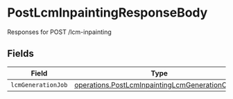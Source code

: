# PostLcmInpaintingResponseBody

Responses for POST /lcm-inpainting


## Fields

| Field                                                                                                                     | Type                                                                                                                      | Required                                                                                                                  | Description                                                                                                               |
| ------------------------------------------------------------------------------------------------------------------------- | ------------------------------------------------------------------------------------------------------------------------- | ------------------------------------------------------------------------------------------------------------------------- | ------------------------------------------------------------------------------------------------------------------------- |
| `lcmGenerationJob`                                                                                                        | [operations.PostLcmInpaintingLcmGenerationOutput](../../../sdk/models/operations/postlcminpaintinglcmgenerationoutput.md) | :heavy_minus_sign:                                                                                                        | N/A                                                                                                                       |